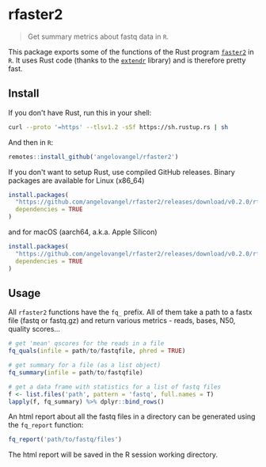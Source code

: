 # rfaster2

> Get summary metrics about fastq data in `R`.

This package exports some of the functions of the Rust program [`faster2`](https://github.com/angelovangel/faster2) in `R`. It uses Rust code (thanks to the [`extendr`](https://extendr.github.io/) library) and is therefore pretty fast.

## Install

If you don't have Rust, run this in your shell:

``` bash
curl --proto '=https' --tlsv1.2 -sSf https://sh.rustup.rs | sh
```

And then in `R`:

``` r
remotes::install_github('angelovangel/rfaster2')
```

If you don't want to setup Rust, use compiled GitHub releases. Binary packages are available for Linux (x86_64)

``` r
install.packages(
  "https://github.com/angelovangel/rfaster2/releases/download/v0.2.0/rfaster2_0.2.0_R_x86_64-pc-linux-gnu.tar.gz",
  dependencies = TRUE
)
```

and for macOS (aarch64, a.k.a. Apple Silicon)

``` r
install.packages(
  "https://github.com/angelovangel/rfaster2/releases/download/v0.2.0/rfaster2_0.2.0_macos_aarch64.tgz",
  dependencies = TRUE
)
```


## Usage

All `rfaster2` functions have the `fq_` prefix. All of them take a path to a fastx file (fastq or fastq.gz) and return various metrics - reads, bases, N50, quality scores...

``` r
# get 'mean' qscores for the reads in a file
fq_quals(infile = path/to/fastqfile, phred = TRUE)

# get summary for a file (as a list object)
fq_summary(infile = path/to/fastqfile)

# get a data frame with statistics for a list of fastq files 
f <- list.files('path', pattern = 'fastq', full.names = T)
lapply(f, fq_summary) %>% dplyr::bind_rows()
```

An html report about all the fastq files in a directory can be generated using the `fq_report` function:

``` r
fq_report('path/to/fastq/files')
```

The html report will be saved in the R session working directory.
